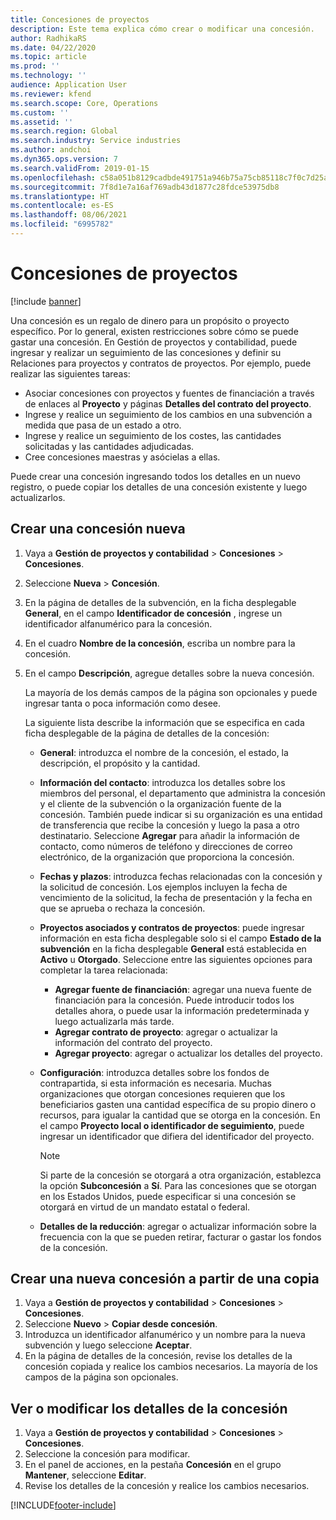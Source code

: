 ```yaml
---
title: Concesiones de proyectos
description: Este tema explica cómo crear o modificar una concesión.
author: RadhikaRS
ms.date: 04/22/2020
ms.topic: article
ms.prod: ''
ms.technology: ''
audience: Application User
ms.reviewer: kfend
ms.search.scope: Core, Operations
ms.custom: ''
ms.assetid: ''
ms.search.region: Global
ms.search.industry: Service industries
ms.author: andchoi
ms.dyn365.ops.version: 7
ms.search.validFrom: 2019-01-15
ms.openlocfilehash: c58a051b8129cadbde491751a946b75a75cb85118c7f0c7d25a06d322ffea596
ms.sourcegitcommit: 7f8d1e7a16af769adb43d1877c28fdce53975db8
ms.translationtype: HT
ms.contentlocale: es-ES
ms.lasthandoff: 08/06/2021
ms.locfileid: "6995782"
---
```

# <a name="project-grants"></a>Concesiones de proyectos

[!include [banner](../includes/banner.md)]

Una concesión es un regalo de dinero para un propósito o proyecto específico. Por lo general, existen restricciones sobre cómo se puede gastar una concesión. En Gestión de proyectos y contabilidad, puede ingresar y realizar un seguimiento de las concesiones y definir su Relaciones para proyectos y contratos de proyectos. Por ejemplo, puede realizar las siguientes tareas:

- Asociar concesiones con proyectos y fuentes de financiación a través de enlaces al **Proyecto** y páginas **Detalles del contrato del proyecto**.
- Ingrese y realice un seguimiento de los cambios en una subvención a medida que pasa de un estado a otro.
- Ingrese y realice un seguimiento de los costes, las cantidades solicitadas y las cantidades adjudicadas.
- Cree concesiones maestras y asócielas a ellas.

Puede crear una concesión ingresando todos los detalles en un nuevo registro, o puede copiar los detalles de una concesión existente y luego actualizarlos.

## <a name="create-a-new-grant"></a>Crear una concesión nueva

1. Vaya a **Gestión de proyectos y contabilidad** \> **Concesiones** \> **Concesiones**.
2. Seleccione **Nueva** \> **Concesión**.
3. En la página de detalles de la subvención, en la ficha desplegable **General**, en el campo **Identificador de concesión** , ingrese un identificador alfanumérico para la concesión.
4. En el cuadro **Nombre de la concesión**, escriba un nombre para la concesión.
5. En el campo **Descripción**, agregue detalles sobre la nueva concesión.

    La mayoría de los demás campos de la página son opcionales y puede ingresar tanta o poca información como desee.

    La siguiente lista describe la información que se especifica en cada ficha desplegable de la página de detalles de la concesión:

    - **General**: introduzca el nombre de la concesión, el estado, la descripción, el propósito y la cantidad.
    - **Información del contacto**: introduzca los detalles sobre los miembros del personal, el departamento que administra la concesión y el cliente de la subvención o la organización fuente de la concesión. También puede indicar si su organización es una entidad de transferencia que recibe la concesión y luego la pasa a otro destinatario. Seleccione **Agregar** para añadir la información de contacto, como números de teléfono y direcciones de correo electrónico, de la organización que proporciona la concesión.
    - **Fechas y plazos**: introduzca fechas relacionadas con la concesión y la solicitud de concesión. Los ejemplos incluyen la fecha de vencimiento de la solicitud, la fecha de presentación y la fecha en que se aprueba o rechaza la concesión.
    - **Proyectos asociados y contratos de proyectos**: puede ingresar información en esta ficha desplegable solo si el campo **Estado de la subvención** en la ficha desplegable **General** está establecida en **Activo** u **Otorgado**. Seleccione entre las siguientes opciones para completar la tarea relacionada:

        - **Agregar fuente de financiación**: agregar una nueva fuente de financiación para la concesión. Puede introducir todos los detalles ahora, o puede usar la información predeterminada y luego actualizarla más tarde.
        - **Agregar contrato de proyecto**: agregar o actualizar la información del contrato del proyecto.
        - **Agregar proyecto**: agregar o actualizar los detalles del proyecto.

    - **Configuración**: introduzca detalles sobre los fondos de contrapartida, si esta información es necesaria. Muchas organizaciones que otorgan concesiones requieren que los beneficiarios gasten una cantidad específica de su propio dinero o recursos, para igualar la cantidad que se otorga en la concesión. En el campo **Proyecto local o identificador de seguimiento**, puede ingresar un identificador que difiera del identificador del proyecto.

        > [!NOTE]
        > Si parte de la concesión se otorgará a otra organización, establezca la opción **Subconcesión** a **Sí**. Para las concesiones que se otorgan en los Estados Unidos, puede especificar si una concesión se otorgará en virtud de un mandato estatal o federal.

    - **Detalles de la reducción**: agregar o actualizar información sobre la frecuencia con la que se pueden retirar, facturar o gastar los fondos de la concesión.

## <a name="create-a-new-grant-from-a-copy"></a>Crear una nueva concesión a partir de una copia

1. Vaya a **Gestión de proyectos y contabilidad** \> **Concesiones** \> **Concesiones**.
2. Seleccione **Nuevo** \> **Copiar desde concesión**.
3. Introduzca un identificador alfanumérico y un nombre para la nueva subvención y luego seleccione **Aceptar**.
4. En la página de detalles de la concesión, revise los detalles de la concesión copiada y realice los cambios necesarios. La mayoría de los campos de la página son opcionales.

## <a name="view-or-modify-grant-details"></a>Ver o modificar los detalles de la concesión

1. Vaya a **Gestión de proyectos y contabilidad** \> **Concesiones** \> **Concesiones**.
2. Seleccione la concesión para modificar.
3. En el panel de acciones, en la pestaña **Concesión** en el grupo **Mantener**, seleccione **Editar**.
4. Revise los detalles de la concesión y realice los cambios necesarios.


[!INCLUDE[footer-include](../includes/footer-banner.md)]